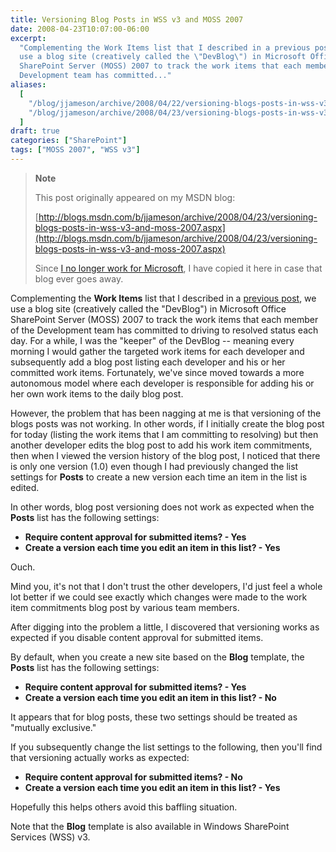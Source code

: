 ```yaml
---
title: Versioning Blog Posts in WSS v3 and MOSS 2007
date: 2008-04-23T10:07:00-06:00
excerpt:
  "Complementing the Work Items list that I described in a previous post , we
  use a blog site (creatively called the \"DevBlog\") in Microsoft Office
  SharePoint Server (MOSS) 2007 to track the work items that each member of the
  Development team has committed..."
aliases:
  [
    "/blog/jjameson/archive/2008/04/22/versioning-blogs-posts-in-wss-v3-and-moss-2007.aspx",
    "/blog/jjameson/archive/2008/04/23/versioning-blogs-posts-in-wss-v3-and-moss-2007.aspx",
  ]
draft: true
categories: ["SharePoint"]
tags: ["MOSS 2007", "WSS v3"]
---
```


> **Note**
>
> This post originally appeared on my MSDN blog:
>
> [http://blogs.msdn.com/b/jjameson/archive/2008/04/23/versioning-blogs-posts-in-wss-v3-and-moss-2007.aspx](http://blogs.msdn.com/b/jjameson/archive/2008/04/23/versioning-blogs-posts-in-wss-v3-and-moss-2007.aspx)
>
> Since
> [I no longer work for Microsoft](/blog/jjameson/2011/09/02/last-day-with-microsoft),
> I have copied it here in case that blog ever goes away.

Complementing the **Work Items** list that I described in a
[previous post](/blog/jjameson/2008/04/07/tfs-lite-for-wss-v3), we use a blog
site (creatively called the "DevBlog") in Microsoft Office SharePoint Server
(MOSS) 2007 to track the work items that each member of the Development team has
committed to driving to resolved status each day. For a while, I was the
"keeper" of the DevBlog -- meaning every morning I would gather the targeted
work items for each developer and subsequently add a blog post listing each
developer and his or her committed work items. Fortunately, we've since moved
towards a more autonomous model where each developer is responsible for adding
his or her own work items to the daily blog post.

However, the problem that has been nagging at me is that versioning of the blogs
posts was not working. In other words, if I initially create the blog post for
today (listing the work items that I am committing to resolving) but then
another developer edits the blog post to add his work item commitments, then
when I viewed the version history of the blog post, I noticed that there is only
one version (1.0) even though I had previously changed the list settings for
**Posts** to create a new version each time an item in the list is edited.

In other words, blog post versioning does not work as expected when the
**Posts** list has the following settings:

- **Require content approval for submitted items? - Yes**
- **Create a version each time you edit an item in this list? - Yes**

Ouch.

Mind you, it's not that I don't trust the other developers, I'd just feel a
whole lot better if we could see exactly which changes were made to the work
item commitments blog post by various team members.

After digging into the problem a little, I discovered that versioning works as
expected if you disable content approval for submitted items.

By default, when you create a new site based on the **Blog** template, the
**Posts** list has the following settings:

- **Require content approval for submitted items? - Yes**
- **Create a version each time you edit an item in this list? - No**

It appears that for blog posts, these two settings should be treated as
"mutually exclusive."

If you subsequently change the list settings to the following, then you'll find
that versioning actually works as expected:

- **Require content approval for submitted items? - No**
- **Create a version each time you edit an item in this list? - Yes**

Hopefully this helps others avoid this baffling situation.

Note that the **Blog** template is also available in Windows SharePoint Services
(WSS) v3.

